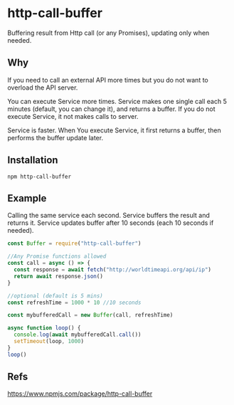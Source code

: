 # http-call-buffer

Buffering result from Http call (or any Promises), updating only when needed.

## Why

If you need to call an external API more times but you do not want to overload the API server.

You can execute Service more times. Service makes one single call each 5 minutes (default, you can change it), and returns a buffer.
If you do not execute Service, it not makes calls to server.

Service is faster. When You execute Service, it first returns a buffer, then performs the buffer update later.

## Installation

```npm
npm http-call-buffer
```

## Example

Calling the same service each second. Service buffers the result and returns it. Service updates buffer after 10 seconds (each 10 seconds if needed).

```js
const Buffer = require("http-call-buffer")

//Any Promise functions allowed
const call = async () => {
  const response = await fetch("http://worldtimeapi.org/api/ip")
  return await response.json()
}

//optional (default is 5 mins)
const refreshTime = 1000 * 10 //10 seconds

const mybufferedCall = new Buffer(call, refreshTime)

async function loop() {
  console.log(await mybufferedCall.call())
  setTimeout(loop, 1000)
}
loop()
```

## Refs

https://www.npmjs.com/package/http-call-buffer
